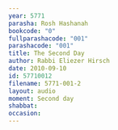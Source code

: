 ```yaml
---
year: 5771
parasha: Rosh Hashanah
bookcode: "0"
fullparashacode: "001"
parashacode: "001"
title: The Second Day
author: Rabbi Eliezer Hirsch
date: 2010-09-10
id: 57710012
filename: 5771-001-2
layout: audio
moment: Second day
shabbat: 
occasion: 
---
```

